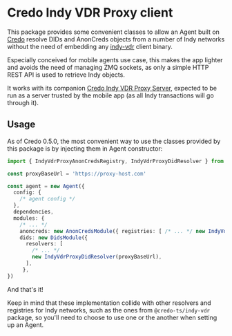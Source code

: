 # Credo Indy VDR Proxy client

This package provides some convenient classes to allow an Agent built on [Credo](https://github.com/openwallet-foundation/credo-ts) resolve DIDs and AnonCreds objects from a number of Indy networks without the need of embedding any [indy-vdr](https://github.com/hyperledger/indy-vdr) client binary.

Especially conceived for mobile agents use case, this makes the app lighter and avoids the need of managing ZMQ sockets, as only a simple HTTP REST API is used to retrieve Indy objects.

It works with its companion [Credo Indy VDR Proxy Server](https://github.com/2060-io/credo-ts-indy-vdr-proxy/tree/main/packages/server), expected to be run as a server trusted by the mobile app (as all Indy transactions will go through it).

## Usage

As of Credo 0.5.0, the most convenient way to use the classes provided by this package is by injecting them in Agent constructor:

```ts
import { IndyVdrProxyAnonCredsRegistry, IndyVdrProxyDidResolver } from 'credo-ts-indy-vdr-proxy-client'

const proxyBaseUrl = 'https://proxy-host.com'

const agent = new Agent({
  config: {
    /* agent config */
  },
  dependencies,
  modules: {
    /* ... */
    anoncreds: new AnonCredsModule({ registries: [ /* ... */ new IndyVdrProxyAnonCredsRegistry(proxyBaseUrl)] }),
    dids: new DidsModule({
      resolvers: [
        /* ... */
        new IndyVdrProxyDidResolver(proxyBaseUrl),
      ],
     },
})
```

And that's it!

Keep in mind that these implementation collide with other resolvers and registries for Indy networks, such as the ones from `@credo-ts/indy-vdr` package, so you'll need to choose to use one or the another when setting up an Agent.
